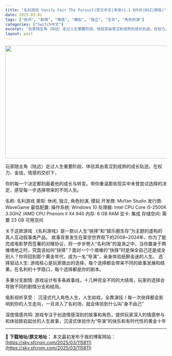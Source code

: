 ```yaml
---
title: "名利游戏 Vanity Fair The Pursuit|官方中文|本体+1.1.0升补|NSZ|原版|"
date: 2025-03-01
tags: ["休闲", "剧情", "情感", "模拟", "独立", "生存", "角色扮演"]
categories: ["Switch中文"]
excerpt: "玩家随主角（陆远）走过人生重要阶段，体验其由青涩到成熟的成长轨迹。在权力、金钱，情感的交织下， 你的每一个决定都刻画着他的成长与转变。带你重温那些现实中未曾尝试选择的决定，感受每一步选择带来的不同人生。 名称: 名利游戏 类型: 休闲, 独立, 角色扮演, 模拟 开发商: MuYan Studio &hellip;"
layout: post
---
```


<img class="aligncenter size-full wp-image-115805" src="https://sky.sfcrom.com/wp-content/uploads/2025/03/2025030108390697.webp" alt="" width="616" height="353" />

玩家随主角（陆远）走过人生重要阶段，体验其由青涩到成熟的成长轨迹。在权力、金钱，情感的交织下，

你的每一个决定都刻画着他的成长与转变。带你重温那些现实中未曾尝试选择的决定，感受每一步选择带来的不同人生。

名称: 名利游戏
类型: 休闲, 独立, 角色扮演, 模拟
开发商: MuYan Studio
发行商: WaveGame
最低配置:
操作系统: Windows 10
处理器: Intel CPU Core i5-2500K 3.3GHZ /AMD CPU Phenom Il X4 940
内存: 6 GB RAM
显卡: 集成
存储空间: 需要 23 GB 可用空间

关于这款游戏
《名利游戏》是一款以人生“抉择”和“娱乐圈生存“为主题的虚构的真人互动叙事类产品。
故事背景发生在架空世界观下的2008~2024年，你为了能完成电影梦而签署的对赌协议，将一步步卷入“名利场”的漩涡之中，当你置身于两难境地之时，究竟该如何“抉择”？面对一个个艰难的“抉择”时是保全自己还是成全别人？你将回到那个黄金年代，成为一名“导演”，亲身体验纸醉金迷的人生。
选择驱动人生:
游戏核心是玩家做出的选择，每个选择都会带来不同的故事发展和结果。在名利的十字路口，每个选择都是你的剧本。

多重分支剧情:
游戏设计有多条故事线，十几种完全不同的大结局，玩家的选择会导致不同的剧情分支和结局。

电影视听享受：
沉浸式代入角色人生，人生如戏，全靠演技！每一次抉择都会影响到你的人生走向，一旦进入了名利场，就会体验到什么叫“身不由己”

深度情感共鸣:
游戏专注于创造情感深刻的故事和角色，提供玩家深入的情感参与和体验跌宕起伏的人生故事，沉浸式体验作为“导演”的快乐和有时代性的黄金十年

---
📖 **下载地址/原文地址：** 本文最初发布于我的博客网站：[https://sky.sfcrom.com/2025/03/115811](https://sky.sfcrom.com/2025/03/115811)

